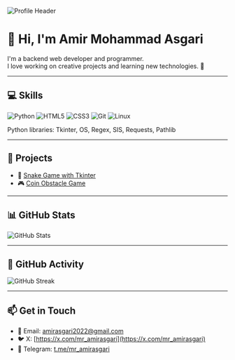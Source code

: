![Profile
Header](https://github.com/mr-amirasgari/mr-amirasgari/blob/main/photo20270003337.jpg?raw=true)


# 👋 Hi, I'm Amir Mohammad Asgari

I'm a backend web developer and programmer.  
I love working on creative projects and learning new technologies. 🚀

---

## 💻 Skills

![Python](https://img.shields.io/badge/Python-3776AB?style=flat&logo=python&logoColor=white)
![HTML5](https://img.shields.io/badge/HTML5-E34F26?style=flat&logo=html5&logoColor=white)
![CSS3](https://img.shields.io/badge/CSS3-1572B6?style=flat&logo=css3)
![Git](https://img.shields.io/badge/Git-F05032?style=flat&logo=git&logoColor=white)
![Linux](https://img.shields.io/badge/Linux-FCC624?style=flat&logo=linux&logoColor=black)

Python libraries: Tkinter, OS, Regex, SIS, Requests, Pathlib

---

## 🚀 Projects

- 🐍 [Snake Game with Tkinter](https://github.com/mr-amirasgari/snake-tkinter)  
- 🎮 [Coin Obstacle Game](https://github.com/mr-amirasgari/coin-obstacle-game)

---

## 📊 GitHub Stats

![GitHub Stats](https://github-readme-stats.vercel.app/api?username=mr-amirasgari&show_icons=true&theme=tokyonight)

---

## 📅 GitHub Activity

![GitHub Streak](https://github-readme-streak-stats.herokuapp.com/?user=mr-amirasgari&theme=tokyonight)

---

## 📫 Get in Touch

- 📧 Email: amirasgari2022@gmail.com  
- 🐦 X: [https://x.com/mr_amirasgari](https://x.com/mr_amirasgari)  
- 💬 Telegram: [t.me/mr_amirasgari](https://t.me/mr_amirasgari)

